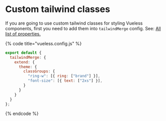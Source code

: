 # Custom tailwind classes

If you are going to use custom tailwind classes for styling Vueless components, first you need to add them into `tailwindMerge` config. See: [All list of properties.](https://github.com/dcastil/tailwind-merge/blob/v2.3.0/src/lib/default-config.ts)

{% code title="vueless.config.js" %}
```js
export default {
  tailwindMerge: {
    extend: {
      theme: {
        classGroups: {
          "ring-w": [{ ring: ["brand"] }],
          "font-size": [{ text: ["2xs"] }],
        }
      }
    }
  }
};
```
{% endcode %}
